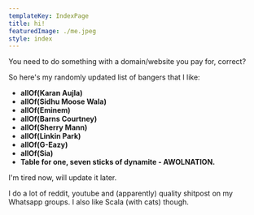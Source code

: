 ```yaml
---
templateKey: IndexPage
title: hi!
featuredImage: ./me.jpeg
style: index
---
```


You need to do something with a domain/website you pay for, correct?

So here's my randomly updated list of bangers that I like:

* **allOf(Karan Aujla)**
* **allOf(Sidhu Moose Wala)**
* **allOf(Eminem)**
* **allOf(Barns Courtney)**
* **allOf(Sherry Mann)**
* **allOf(Linkin Park)**
* **allOf(G-Eazy)**
* **allOf(Sia)**
* **Table for one, seven sticks of dynamite - AWOLNATION.**

I'm tired now, will update it later.

I do a lot of reddit, youtube and (apparently) quality shitpost on my Whatsapp groups. I also like Scala (with cats) though.
